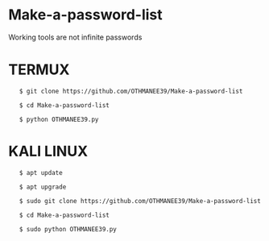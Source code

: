 # Make-a-password-list
Working tools are not infinite passwords


# TERMUX
       $ git clone https://github.com/OTHMANEE39/Make-a-password-list
        
       $ cd Make-a-password-list
        
       $ python OTHMANEE39.py
        
# KALI LINUX
       $ apt update
        
       $ apt upgrade
        
       $ sudo git clone https://github.com/OTHMANEE39/Make-a-password-list
        
       $ cd Make-a-password-list
        
       $ sudo python OTHMANEE39.py
